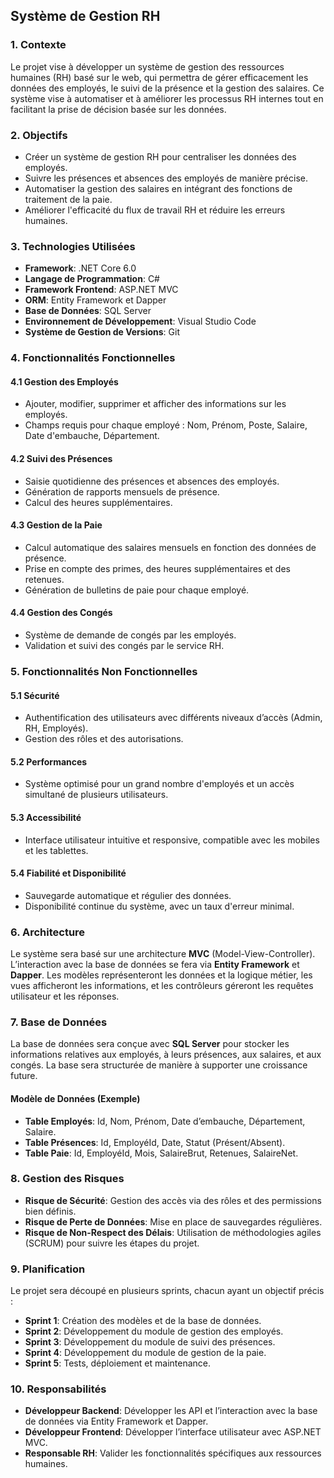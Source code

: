 ##  Système de Gestion RH

### 1. **Contexte**
Le projet vise à développer un système de gestion des ressources humaines (RH) basé sur le web, qui permettra de gérer efficacement les données des employés, le suivi de la présence et la gestion des salaires. Ce système vise à automatiser et à améliorer les processus RH internes tout en facilitant la prise de décision basée sur les données.

### 2. **Objectifs**
- Créer un système de gestion RH pour centraliser les données des employés.
- Suivre les présences et absences des employés de manière précise.
- Automatiser la gestion des salaires en intégrant des fonctions de traitement de la paie.
- Améliorer l'efficacité du flux de travail RH et réduire les erreurs humaines.

### 3. **Technologies Utilisées**
- **Framework**: .NET Core 6.0
- **Langage de Programmation**: C#
- **Framework Frontend**: ASP.NET MVC
- **ORM**: Entity Framework et Dapper
- **Base de Données**: SQL Server
- **Environnement de Développement**: Visual Studio Code
- **Système de Gestion de Versions**: Git

### 4. **Fonctionnalités Fonctionnelles**
#### 4.1 Gestion des Employés
- Ajouter, modifier, supprimer et afficher des informations sur les employés.
- Champs requis pour chaque employé : Nom, Prénom, Poste, Salaire, Date d'embauche, Département.

#### 4.2 Suivi des Présences
- Saisie quotidienne des présences et absences des employés.
- Génération de rapports mensuels de présence.
- Calcul des heures supplémentaires.

#### 4.3 Gestion de la Paie
- Calcul automatique des salaires mensuels en fonction des données de présence.
- Prise en compte des primes, des heures supplémentaires et des retenues.
- Génération de bulletins de paie pour chaque employé.

#### 4.4 Gestion des Congés
- Système de demande de congés par les employés.
- Validation et suivi des congés par le service RH.

### 5. **Fonctionnalités Non Fonctionnelles**
#### 5.1 Sécurité
- Authentification des utilisateurs avec différents niveaux d’accès (Admin, RH, Employés).
- Gestion des rôles et des autorisations.
  
#### 5.2 Performances
- Système optimisé pour un grand nombre d'employés et un accès simultané de plusieurs utilisateurs.
  
#### 5.3 Accessibilité
- Interface utilisateur intuitive et responsive, compatible avec les mobiles et les tablettes.

#### 5.4 Fiabilité et Disponibilité
- Sauvegarde automatique et régulier des données.
- Disponibilité continue du système, avec un taux d'erreur minimal.

### 6. **Architecture**
Le système sera basé sur une architecture **MVC** (Model-View-Controller). L’interaction avec la base de données se fera via **Entity Framework** et **Dapper**. Les modèles représenteront les données et la logique métier, les vues afficheront les informations, et les contrôleurs géreront les requêtes utilisateur et les réponses.

### 7. **Base de Données**
La base de données sera conçue avec **SQL Server** pour stocker les informations relatives aux employés, à leurs présences, aux salaires, et aux congés. La base sera structurée de manière à supporter une croissance future.

#### Modèle de Données (Exemple)
- **Table Employés**: Id, Nom, Prénom, Date d’embauche, Département, Salaire.
- **Table Présences**: Id, EmployéId, Date, Statut (Présent/Absent).
- **Table Paie**: Id, EmployéId, Mois, SalaireBrut, Retenues, SalaireNet.

### 8. **Gestion des Risques**
- **Risque de Sécurité**: Gestion des accès via des rôles et des permissions bien définis.
- **Risque de Perte de Données**: Mise en place de sauvegardes régulières.
- **Risque de Non-Respect des Délais**: Utilisation de méthodologies agiles (SCRUM) pour suivre les étapes du projet.

### 9. **Planification**
Le projet sera découpé en plusieurs sprints, chacun ayant un objectif précis :
- **Sprint 1**: Création des modèles et de la base de données.
- **Sprint 2**: Développement du module de gestion des employés.
- **Sprint 3**: Développement du module de suivi des présences.
- **Sprint 4**: Développement du module de gestion de la paie.
- **Sprint 5**: Tests, déploiement et maintenance.

### 10. **Responsabilités**
- **Développeur Backend**: Développer les API et l’interaction avec la base de données via Entity Framework et Dapper.
- **Développeur Frontend**: Développer l’interface utilisateur avec ASP.NET MVC.
- **Responsable RH**: Valider les fonctionnalités spécifiques aux ressources humaines.
